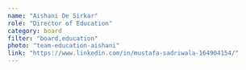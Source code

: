 ```yaml
---
name: "Aishani De Sirkar"
role: "Director of Education"
category: board
filter: "board,education"
photo: "team-education-aishani"
link: "https://www.linkedin.com/in/mustafa-sadriwala-164904154/"
---
```


